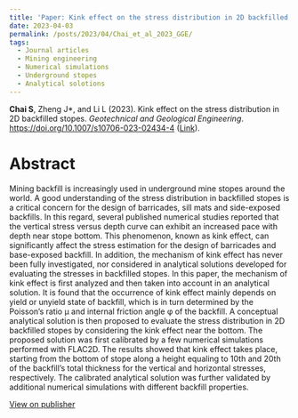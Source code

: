 ```yaml
---
title: 'Paper: Kink effect on the stress distribution in 2D backfilled stopes'
date: 2023-04-03
permalink: /posts/2023/04/Chai_et_al_2023_GGE/
tags:
  - Journal articles
  - Mining engineering
  - Numerical simulations
  - Underground stopes
  - Analytical solotions
---
```



**Chai S**, Zheng J*, and Li L (2023). Kink effect on the stress distribution in 2D backfilled stopes. _Geotechnical and Geological Engineering_. https://doi.org/10.1007/s10706-023-02434-4 ([Link](https://doi.org/10.1007/s10706-023-02434-4)).


Abstract
======
Mining backfill is increasingly used in underground mine stopes around the world. A good understanding of the stress distribution in backfilled stopes is a critical concern for the design of barricades, sill mats and side-exposed backfills. In this regard, several published numerical studies reported that the vertical stress versus depth curve can exhibit an increased pace with depth near stope bottom. This phenomenon, known as kink effect, can significantly affect the stress estimation for the design of barricades and base-exposed backfill. In addition, the mechanism of kink effect has never been fully investigated, nor considered in analytical solutions developed for evaluating the stresses in backfilled stopes. In this paper, the mechanism of kink effect is first analyzed and then taken into account in an analytical solution. It is found that the occurrence of kink effect mainly depends on yield or unyield state of backfill, which is in turn determined by the Poisson’s ratio μ and internal friction angle φ of the backfill. A conceptual analytical solution is then proposed to evaluate the stress distribution in 2D backfilled stopes by considering the kink effect near the bottom. The proposed solution was first calibrated by a few numerical simulations performed with FLAC2D. The results showed that kink effect takes place, starting from the bottom of stope along a height equaling to 10th and 20th of the backfill’s total thickness for the vertical and horizontal stresses, respectively. The calibrated analytical solution was further validated by additional numerical simulations with different backfill properties.

[View on publisher](https://link.springer.com/article/10.1007/s10706-023-02434-4)